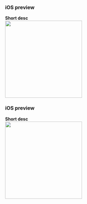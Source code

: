<table>
<tr>
<tb><h3>iOS preview</h3></tb>
</tr>
<tb>
<b> Short desc </b><br>
<img src='./assets/img/ios react-native/iOS react-native.gif' width='250'/>
</tb>
<tr>
<tb><h3>iOS preview</h3></tb>
</tr>
<tb>
<b> Short desc </b><br>
<img src='./assets/img/ios react-native/iOS react-native.gif' width='250'/>
</tb>
</table>
